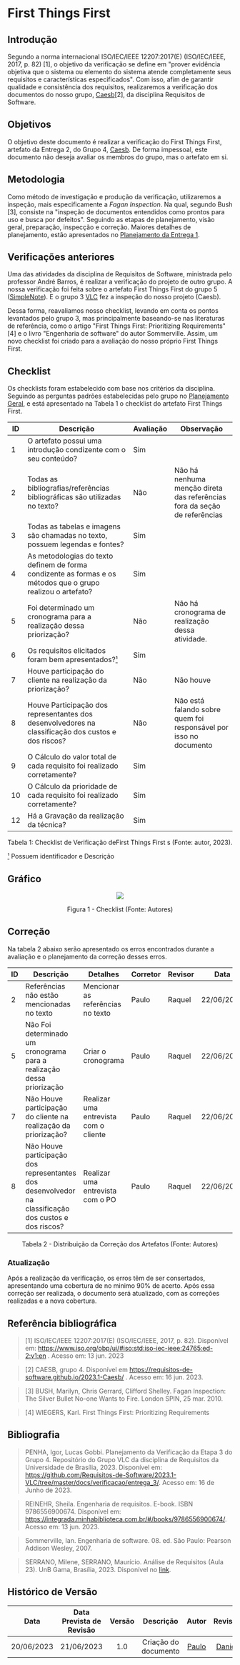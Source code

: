 # First Things First



## Introdução

Segundo a norma internacional ISO/IEC/IEEE 12207:2017(E) (ISO/IEC/IEEE, 2017, p. 82) [1], o objetivo da verificação se define em "prover evidência objetiva que o sistema ou elemento do sistema atende completamente seus requisitos e características especificados". Com isso, afim de garantir qualidade e consistência dos requisitos, realizaremos a verificação dos documentos do nosso grupo, [Caesb](https://requisitos-de-software.github.io/2023.1-Caesb/)[2], da disciplina Requisitos de Software.

## Objetivos
O objetivo deste documento é realizar a verificação do First Things First, artefato da Entrega 2, do Grupo 4, [Caesb](https://requisitos-de-software.github.io/2023.1-Caesb/). De forma impessoal, este documento não deseja avaliar os membros do grupo, mas o artefato em si.



## Metodologia
Como método de investigação e produção da verificação, utilizaremos a inspeção, mais especificamente a _Fagan Inspection_. Na qual, segundo Bush [3], consiste na "inspeção de documentos entendidos como prontos para uso e busca por defeitos". Seguindo as etapas de planejamento, visão geral, preparação, inspecção e correção. Maiores detalhes de planejamento, estão apresentados no [Planejamento da Entrega 1](./0planejamento.md).

## Verificações anteriores
Uma das atividades da disciplina de Requisitos de Software, ministrada pelo professor André Barros, é realizar a verificação do projeto de outro grupo. A nossa verificação foi feita sobre o artefato First Things First  do grupo 5 ([SimpleNote](https://requisitos-de-software.github.io/2023.1-Simplenote/elicitacao/Priorização/FirstthingsFirst/)). E o grupo 3 [VLC](https://github.com/Requisitos-de-Software/2023.1-VLC/blob/master/docs/verificacao/entrega_2/first_things_first.mdd) fez a inspeção do nosso projeto (Caesb).

Dessa forma, reavaliamos nosso checklist, levando em conta os pontos levantados pelo grupo 3, mas principalmente baseando-se nas literaturas de referência, como o artigo "First Things First: Prioritizing Requirements"[4] e o livro "Engenharia de software" do autor Sommerville. Assim, um novo checklist foi criado para a avaliação do nosso próprio First Things First.

## Checklist
<!-- LIVRO BASE PARA CRIAÇÃO DAS PERGUNTAS -->
Os checklists foram estabelecido com base nos critérios da disciplina. Seguindo as perguntas padrões estabelecidas pelo grupo no [Planejamento Geral](../0planejamento-geral.md),  e está apresentado na Tabela 1 o checklist do artefato First Things First.

<!-- ADICIONAR O CHECKLIST -->

<center>

| ID | Descrição | Avaliação | Observação |
| --- | --- | --- | --- |
| 1 | O artefato possui uma introdução condizente com o seu conteúdo? | Sim |  |
| 2 | Todas as bibliografias/referências bibliográficas são utilizadas no texto? | Não | Não há nenhuma menção direta das referências fora da seção de referências |
| 3 | Todas as tabelas e imagens são chamadas no texto, possuem legendas e fontes? | Sim | |
| 4 | As metodologias do texto definem de forma condizente as formas e os métodos que o grupo realizou o artefato? |Sim|   |
| 5 | Foi determinado um cronograma para a realização dessa priorização? | Não | Não há cronograma de realização dessa atividade. |
| 6 | Os requisitos elicitados foram bem apresentados?[¹]() |Sim |  |
| 7 | Houve participação do cliente na realização da priorização? | Não| Não houve |
| 8 |Houve Participação dos representantes dos desenvolvedores na classificação dos custos e dos riscos? | Não | Não está falando sobre quem foi responsável por isso no documento |
| 9 | O Cálculo do valor total de cada requisito foi realizado corretamente? | Sim |  |
| 10 | O Cálculo da prioridade de cada requisito foi realizado corretamente? | Sim | |
| 12 | Há a Gravação  da realização da técnica?  | Sim | |

<p>Tabela 1: Checklist de Verificação deFirst Things First s (Fonte: autor, 2023).</p>

</center>

[¹]() Possuem identificador e Descrição <br>


## Gráfico

<center>
<img src="../../../assets/img/FirstThingsFirst.PNG"></img>
<p>Figura 1 - Checklist (Fonte: Autores)</p>
</center>

## Correção
Na tabela 2 abaixo serão  apresentado os erros encontrados durante a avaliação e o planejamento da correção desses erros.

<center>

|ID |Descrição |Detalhes |Corretor|Revisor|Data|Status|
|-------|------|------|---------|---|--|----|
| 2 |  Referências não estão mencionadas no texto | Mencionar as referências no texto | Paulo | Raquel |22/06/2023|-|
| 5 |Não Foi determinado um cronograma para a realização dessa priorização  |Criar o cronograma | Paulo | Raquel |22/06/2023|-|
| 7| Não Houve participação do cliente na realização da priorização?  | Realizar uma entrevista com o cliente | Paulo| Raquel |22/06/2023|-|
| 8| Não Houve participação dos representantes dos desenvolvedor na classificação dos custos e dos riscos?  | Realizar uma entrevista com o PO | Paulo| Raquel |22/06/2023|-|

<p>Tabela 2 - Distribuição da Correção dos Artefatos (Fonte: Autores)</p>
</center>

### Atualização
Após a realização da verificação, os erros têm de ser consertados, apresentando uma cobertura de no minimo 90% de acerto. Após essa correção ser realizada, o documento será atualizado, com as correções realizadas e a nova cobertura.


## Referência bibliográfica

> [1] ISO/IEC/IEEE 12207:2017(E) (ISO/IEC/IEEE, 2017, p. 82). Disponível em: https://www.iso.org/obp/ui/#iso:std:iso-iec-ieee:24765:ed-2:v1:en . Acesso em: 13 jun. 2023

> [2] CAESB, grupo 4. Disponível em https://requisitos-de-software.github.io/2023.1-Caesb/ . Acesso em: 16 jun. 2023.

> [3] BUSH, Marilyn, Chris Gerrard, Clifford Shelley. Fagan Inspection: The Silver Bullet No-one Wants to Fire. London SPIN, 25 mar. 2010.

> [4] WIEGERS, Karl. First Things First: Prioritizing Requirements



## Bibliografia
> PENHA, Igor, Lucas Gobbi. Planejamento da Verificação da Etapa 3 do Grupo 4. Repositório do Grupo VLC da disciplina de Requisitos da Universidade de Brasília, 2023. Disponível em: <https://github.com/Requisitos-de-Software/2023.1-VLC/tree/master/docs/verificacao/entrega_3/>. Acesso em: 16 de Junho de 2023.

> REINEHR, Sheila. Engenharia de requisitos. E-book. ISBN 9786556900674. Disponível em: <https://integrada.minhabiblioteca.com.br/#/books/9786556900674/>. Acesso em: 13 jun. 2023.

> Sommerville, Ian. Engenharia de software. 08. ed. São Paulo: Pearson Addison Wesley, 2007.

> SERRANO, Milene, SERRANO, Maurício. Análise de Requisitos (Aula 23). UnB Gama, Brasília, 2023. Disponível no [link](../assets/referencias/Requisitos%20-%20Aula%20023.pdf).

## Histórico de Versão
|    Data    | Data Prevista de Revisão | Versão |      Descrição       |                                                                Autor                                                                 |               Revisor               |
| :--------: | :----------------------: | :----: | :------------------: | :----------------------------------------------------------------------------------------------------------------------------------: | :---------------------------------: |
| 20/06/2023 |        21/06/2023        |  1.0   | Criação do documento | [Paulo](https://github.com/PauloVictorFS)  | [Daniel](https://github.com/daniel-de-sousa)|


